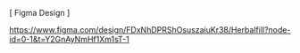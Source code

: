 [ Figma Design ]

https://www.figma.com/design/FDxNhDPRShOsuszaiuKr38/Herbalfill?node-id=0-1&t=Y2GnAyNmHf1Xm1sT-1
